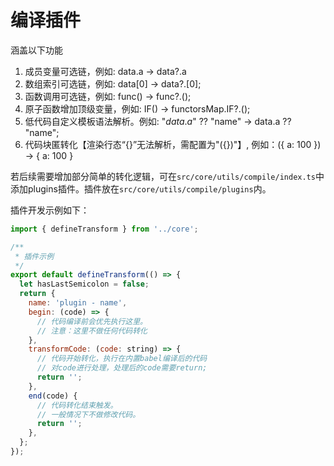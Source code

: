 # 编译插件

涵盖以下功能
1. 成员变量可选链，例如: data.a -> data?.a
2. 数组索引可选链，例如: data[0] -> data?.[0];
3. 函数调用可选链，例如: func() -> func?.();
4. 原子函数增加顶级变量，例如: IF() -> functorsMap.IF?.();
5. 低代码自定义模板语法解析。例如: "$data.a$" ?? "name" -> data.a ?? "name";
6. 代码块匿转化【渲染行态“{}”无法解析，需配置为"({})"】, 例如：({ a: 100 }) -> { a: 100 }

若后续需要增加部分简单的转化逻辑，可在`src/core/utils/compile/index.ts`中添加plugins插件。插件放在`src/core/utils/compile/plugins`内。

插件开发示例如下：

```javascript
import { defineTransform } from '../core';

/**
 * 插件示例
 */
export default defineTransform(() => {
  let hasLastSemicolon = false;
  return {
    name: 'plugin - name',
    begin: (code) => {
      // 代码编译前会优先执行这里。
      // 注意：这里不做任何代码转化
    },
    transformCode: (code: string) => {
      // 代码开始转化，执行在内置babel编译后的代码
      // 对code进行处理，处理后的code需要return;
      return '';
    },
    end(code) {
      // 代码转化结束触发。
      // 一般情况下不做修改代码。
      return '';
    },
  };
});


```